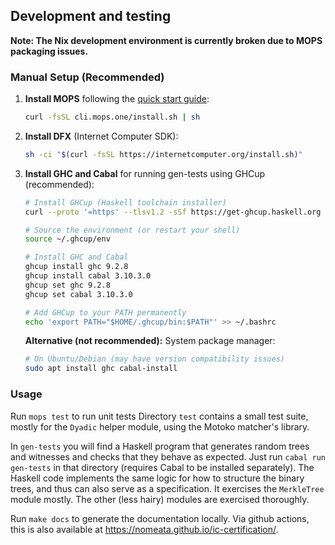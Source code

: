 ## Development and testing

**Note: The Nix development environment is currently broken due to MOPS packaging issues.**

### Manual Setup (Recommended)

1. **Install MOPS** following the [quick start guide](https://docs.mops.one/quick-start):

    ```bash
    curl -fsSL cli.mops.one/install.sh | sh
    ```

2. **Install DFX** (Internet Computer SDK):

    ```bash
    sh -ci "$(curl -fsSL https://internetcomputer.org/install.sh)"
    ```

3. **Install GHC and Cabal** for running gen-tests using GHCup (recommended):

    ```bash
    # Install GHCup (Haskell toolchain installer)
    curl --proto '=https' --tlsv1.2 -sSf https://get-ghcup.haskell.org | sh

    # Source the environment (or restart your shell)
    source ~/.ghcup/env

    # Install GHC and Cabal
    ghcup install ghc 9.2.8
    ghcup install cabal 3.10.3.0
    ghcup set ghc 9.2.8
    ghcup set cabal 3.10.3.0

    # Add GHCup to your PATH permanently
    echo 'export PATH="$HOME/.ghcup/bin:$PATH"' >> ~/.bashrc
    ```

    **Alternative (not recommended):** System package manager:

    ```bash
    # On Ubuntu/Debian (may have version compatibility issues)
    sudo apt install ghc cabal-install
    ```

### Usage

Run `mops test` to run unit tests
Directory `test` contains a small test suite, mostly for the `Dyadic` helper module, using the
Motoko matcher's library.

In `gen-tests` you will find a Haskell program that generates random trees and witnesses and checks
that they behave as expected. Just run `cabal run gen-tests` in that directory (requires Cabal to be installed separately).
The Haskell code implements the same logic for how to structure the binary
trees, and thus can also serve as a specification. It exercises the `MerkleTree` module mostly.
The other (less hairy) modules are exercised thoroughly.

Run `make docs` to generate the documentation locally. Via github actions, this is also available
at <https://nomeata.github.io/ic-certification/>.
